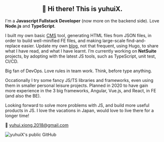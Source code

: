 <h2 align="center">👋 Hi there! This is yuhuiX.</h2>

I'm a **Javascript Fullstack Developer** (now more on the backend side). Love **Node.js** and **TypeScript**.

I built my own basic [CMS](https://github.com/yuhuiX/cms) tool, generating HTML files from JSON files, in order to build well-minified FE files, and making large-scale find-and-replace easier.
Update my own [blog](https://yuhuix.github.io/hugo/), not that frequent, using Hugo, to share what I have read, and what I have learnt.
I’m currently working on **NetSuite** projects, by adopting with the latest JS tools, such as TypeScript, unit test, CI/CD.

Big fan of DevOps.
Love rules in team work.
Think, before type anything.

Occationally I try some fancy JS/TS libraries and frameworks, even using them in smaller personal leisure projects.
Planned in 2020 to have gain more experience in the 3 big frameworks, Angular, Vue.js, and React, in FE (and also the BE).

Looking forward to solve more problems with JS, and build more useful products in JS.
I love the vacations in Japan, would love to live there for a longer time!

:e-mail: yuhui.xiong.2018@gmail.com

![yuhuiX's public GitHub](https://github-readme-stats.vercel.app/api?username=yuhuiX&hide=["stars"]&show_icons=true)
